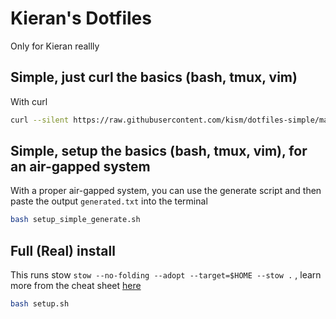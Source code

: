 # Kieran's Dotfiles

Only for Kieran reallly

## Simple, just curl the basics (bash, tmux, vim)

With curl

```bash
curl --silent https://raw.githubusercontent.com/kism/dotfiles-simple/main/setup.sh | bash && . ~/.bashrc && bind -f ~/.inputrc
```

## Simple, setup the basics (bash, tmux, vim), for an air-gapped system

With a proper air-gapped system, you can use the generate script and then paste the output `generated.txt` into the terminal

```bash
bash setup_simple_generate.sh
```

## Full (Real) install

This runs stow `stow --no-folding --adopt --target=$HOME --stow .` , learn more from the cheat sheet [here](README_STOW.md)

```bash
bash setup.sh
```
